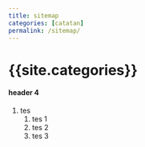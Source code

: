 ```yaml
---
title: sitemap
categories: [catatan]
permalink: /sitemap/
---
```


# {{site.categories}}
#### header 4
1. tes
    1. tes 1
    1. tes 2
    1. tes 3